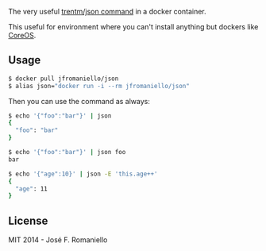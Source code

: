 The very useful [trentm/json command](https://github.com/trentm/json) in a docker container.

This useful for environment where you can't install anything but dockers like [CoreOS](https://coreos.com/).

## Usage

```bash
$ docker pull jfromaniello/json
$ alias json="docker run -i --rm jfromaniello/json"
```

Then you can use the command as always:

```bash
$ echo '{"foo":"bar"}' | json
{
  "foo": "bar"
}

$ echo '{"foo":"bar"}' | json foo
bar

$ echo '{"age":10}' | json -E 'this.age++'
{
  "age": 11
}
```

## License

MIT 2014 - José F. Romaniello